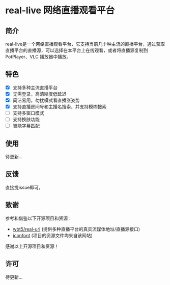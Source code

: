 # real-live 网络直播观看平台

## 简介
real-live是一个网络直播观看平台，它支持当前几十种主流的直播平台，通过获取直播平台的直播源，可以选择在本平台上在线观看，或者将直播源复制到PotPlayer、VLC 播放器中播放。

## 特色
* [x] 支持多种主流直播平台
* [x] 无需登录，高清晰度低延迟
* [x] 简洁易用，勿扰模式看直播涨姿势
* [x] 支持直播房间号和主播名搜索，并支持模糊搜索
* [ ] 支持多窗口模式
* [ ] 支持换肤功能
* [ ] 智能字幕匹配

## 使用
待更新...

## 反馈
直接提issue即可。

## 致谢
参考和借鉴以下开源项目和资源：
* [wbt5/real-url](https://github.com/wbt5/real-url)  (提供多种直播平台的真实流媒体地址/直播源接口)
* [iconfont](https://www.iconfont.cn) (项目的资源文件均来自该网站)

感谢以上开源项目和资源！

## 许可
待更新...